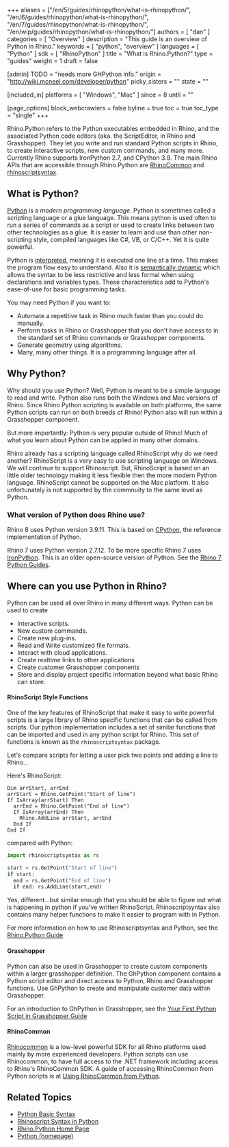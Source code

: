 +++
aliases = ["/en/5/guides/rhinopython/what-is-rhinopython/", "/en/6/guides/rhinopython/what-is-rhinopython/", "/en/7/guides/rhinopython/what-is-rhinopython/", "/en/wip/guides/rhinopython/what-is-rhinopython/"]
authors = [ "dan" ]
categories = [ "Overview" ]
description = "This guide is an overview of Python in Rhino."
keywords = [ "python", "overview" ]
languages = [ "Python" ]
sdk = [ "RhinoPython" ]
title = "What is Rhino.Python?"
type = "guides"
weight = 1
draft = false

[admin]
TODO = "needs more GHPython info."
origin = "http://wiki.mcneel.com/developer/python"
picky_sisters = ""
state = ""

[included_in]
platforms = [ "Windows", "Mac" ]
since = 8
until = ""

[page_options]
block_webcrawlers = false
byline = true
toc = true
toc_type = "single"
+++

Rhino.Python refers to the Python executables embedded in Rhino, and the associated Python code editors (aka. the ScriptEditor, in Rhino and Grasshopper). They let you write and run standard Python scripts in Rhino, to create interactive scripts, new custom commands, and many more. Currently Rhino supports IronPython 2.7, and CPython 3.9. The main Rhino APIs that are accessible through Rhino.Python are [RhinoCommon](https://developer.rhino3d.com/api/rhinocommon/) and [rhinoscriptsyntax](https://developer.rhino3d.com/api/RhinoScriptSyntax/).

## What is Python?

[Python](https://www.python.org/) is a *modern programming language*. Python is sometimes called a scripting language or a glue language. This means python is used often to run a series of commands as a script or used to create links between two other technologies as a glue. It is easier to learn and use than other non-scripting style, compiled languages like C#, VB, or C/C++. Yet it is quite powerful.

Python is [interpreted](https://en.wikipedia.org/wiki/Programming_language_implementation), meaning it is executed one line at a time. This makes the program flow easy to understand. Also it is [semantically dynamic](https://en.wikipedia.org/wiki/Programming_language#Static_versus_dynamic_typing) which allows the syntax to be less restrictive and less formal when using declarations and variables types. These characteristics add to Python's ease-of-use for basic programming tasks.

You may need Python if you want to:

- Automate a repetitive task in Rhino much faster than you could do manually.
- Perform tasks in Rhino or Grasshopper that you don't have access to in the standard set of Rhino commands or Grasshopper components.
- Generate geometry using algorithms.
- Many, many other things. It is a programming language after all.

## Why Python?

Why should you use Python? Well, Python is meant to be a simple language to read and write. Python also runs both the Windows and Mac versions of Rhino. Since Rhino Python scripting is available on both platforms, the same Python scripts can run on both breeds of Rhino! Python also will run within a Grasshopper component.

But more importantly: Python is very popular outside of Rhino! Much of what you learn about Python can be applied in many other domains.

Rhino already has a scripting language called RhinoScript why do we need another?  RhinoScript is a very easy to use scripting language on Windows. We will continue to support Rhinoscript. But, RhinoScript is based on an little older technology making it less flexible then the more modern Python language. RhinoScript cannot be supported on the Mac platform. It also unfortunately is not supported by the commnuity to the same level as Python.

### What version of Python does Rhino use?

Rhino 8 uses Python version 3.9.11. This is based on [CPython](https://www.python.org/), the reference implementation of Python. 

Rhino 7 uses Python version 2.7.12. To be more specific Rhino 7 uses [IronPython](http://ironpython.net/). This is an older open-source version of Python. See the [Rhino 7 Python Guides](/guides/rhinopython/7/).

## Where can you use Python in Rhino?

Python can be used all over Rhino in many different ways. Python can be used to create

- Interactive scripts.
- New custom commands.
- Create new plug-ins.
- Read and Write customized file formats.
- Interact with cloud applications.
- Create realtime links to other applications
- Create customer Grasshopper components
- Store and display project specific information beyond what basic Rhino can store.

#### RhinoScript Style Functions

One of the key features of RhinoScript that make it easy to write powerful scripts is a large library of Rhino specific functions that can be called from scripts. Our python implementation includes a set of similar functions that can be imported and used in any python script for Rhino. This set of functions is known as the `rhinoscriptsyntax` package.

Let's compare scripts for letting a user pick two points and adding a line to Rhino...

Here's RhinoScript:

```vbnet
Dim arrStart, arrEnd
arrStart = Rhino.GetPoint("Start of line")
If IsArray(arrStart) Then
  arrEnd = Rhino.GetPoint("End of line")
  If IsArray(arrEnd) Then
    Rhino.AddLine arrStart, arrEnd
  End If
End If
```

compared with Python:

```py
import rhinoscriptsyntax as rs

start = rs.GetPoint("Start of line")
if start:
  end = rs.GetPoint("End of line")
  if end: rs.AddLine(start,end)
```

Yes, different...but similar enough that you should be able to figure out what is happening in python if you've written RhinoScript. Rhinoscriptsyntax also contains many helper functions to make it easier to program with in Python.

For more information on how to use Rhinoscriptsyntax and Python, see the [Rhino.Python Guide](/guides/rhinopython/)


#### Grasshopper

Python can also be used in Grasshopper to create custom components within a larger grasshopper definition. The GhPython component contains a Python script editor and direct access to Python, Rhino and Grasshopper functions. Use GhPython to create and manipulate customer data within Grasshopper.

For an introduction to GhPython in Grasshopper, see the [Your First Python Script in Grasshopper Guide](/guides/rhinopython/your-first-python-script-in-grasshopper)

#### RhinoCommon

[Rhinocommon](/guides/rhinopython/what-is-rhinocommon/) is a low-level powerful SDK for all Rhino platforms used mainly by more experienced developers. Python scripts can use Rhinocommon, to have full access to the .NET framework including access to Rhino's RhinoCommon SDK. A guide of accessing RhinoCommon from Python scripts is at [Using RhinoCommon from Python](/guides/rhinopython/using-rhinocommon-from-python).

## Related Topics

- [Python Basic Syntax](/guides/rhinopython/python-statements/)
- [Rhinoscript Syntax in Python](/guides/rhinopython/python-rhinoscriptsyntax-introduction/)
- [Rhino.Python Home Page](/guides/rhinopython/)
- [Python (homepage)](https://www.python.org/)
